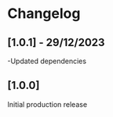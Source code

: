 # Changelog

## [1.0.1] - 29/12/2023

-Updated dependencies

## [1.0.0]

Initial production release
